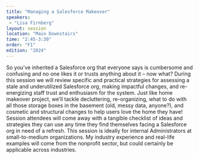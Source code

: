 ```yaml
---
title: "Managing a Salesforce Makeover"
speakers:
 - "Lisa Firnberg"
layout: session
location: "Main Downstairs"
time: "2:45-3:30"
order: "F1"
edition: "2024"
---
```


So you’ve inherited a Salesforce org that everyone says is cumbersome and confusing and no one likes it or trusts anything about it – now what? During this session we will review specific and practical strategies for assessing a stale and underutilized Salesforce org, making impactful changes, and re-energizing staff trust and enthusiasm for the system. Just like home makeover project, we’ll tackle decluttering, re-organizing, what to do with all those storage boxes in the basement (old, messy data, anyone?), and cosmetic and structural changes to help users love the home they have! Session attendees will come away with a tangible checklist of ideas and strategies they can use any time they find themselves facing a Salesforce org in need of a refresh. This session is ideally for internal Administrators at small-to-medium organizations. My industry experience and real-life examples will come from the nonprofit sector, but could certainly be applicable across industries. 